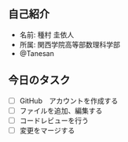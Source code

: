  ## 自己紹介
  - 名前: 種村 圭依人
  - 所属: 関西学院高等部数理科学部
  - @Tanesan
  
  ## 今日のタスク
  - [ ] GitHub　アカウントを作成する
  - [ ] ファイルを追加、編集する
  - [ ] コードレビューを行う
  - [ ] 変更をマージする
